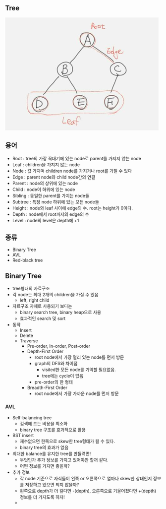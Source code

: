 ## Tree

![](../img/tree/tree.png)

## 용어
 * Root : tree의 가장 꼭대기에 있는 node로 parent를 가지지 않는 node
 * Leaf : children을 가지지 않는 node
 * Node : 값 가지며 children node를 가지거나 root를 가질 수 있다
 * Edge : parent node와 child node간의 연결
 * Parent : node의 상위에 있는 node
 * Child : node이 하위에 있는 node
 * Sibling : 동일한 parent를 가지는 node들
 * Subtree : 특정 node 하위에 있는 모든 node들
 * Height : node와 leaf 사이에 edge의 수. root는 height가 0이다.
 * Depth : node에서 root까지의 edge의 수
 * Level : node의 level은 depth에 +1

## 종류
 * Binary Tree
 * AVL
 * Red-black tree

## Binary Tree
 * tree형태의 자료구조
 * 각 node는 최대 2개의 children을 가질 수 있음
   * left, right child
 * 자료구조 자체로 사용되기 보다는
   * binary search tree, binary heap으로 사용
   * 효과적인 search 및 sort
 * 동작
   * Insert
   * Delete
   * Traverse
     * Pre-order, In-order, Post-order
     * Depth-First Order
       * root node에서 가장 멀리 있는 node를 먼저 방문
       * graph의 DFS와 차이점
         * visited한 모든 node를 기억할 필요없음.
         * tree에는 cycle이 없음
       * pre-order의 한 형태
     * Breadth-First Order
       * root node에서 가장 가까운 node를 먼저 방문
       
### AVL
 * Self-balancing tree
   * 검색에 드는 비용을 최소화
   * binary tree 구조를 효과적으로 활용
 * BST insert
   * 재수없으면 한쪽으로 skew한 tree형태가 될 수 있다.
   * binary tree의 효과가 없음
 * 최대한 balance를 유지한 tree를 만들려면!
   * 무엇인가 추가 정보를 가지고 있어야만 할꺼 같다.
   * 어떤 정보를 가지면 좋을까?
 * 추가 정보
   * 각 node 기준으로 자식들이 왼쪽 or 오른쪽으로 얼마나 skew한 상태인지 정보를 저장하고 있으면 되지 않을까?
   * 왼쪽으로 depth가 더 깊다면 -(depth), 오른쪽으로 기울어졌다면 +(depth) 정보를 더 가지도록 하자!
   * 
